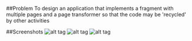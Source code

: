 ##Problem
To design an application that implements a fragment with multiple pages and a page transformer so that the code may be 'recycled' by other activities

##Screenshots
![alt tag](https://github.com/KristoffRey/ScreenSlideApp/blob/master/Screenshot_2015-10-26-19-34-04.png)
![alt tag](https://github.com/KristoffRey/ScreenSlideApp/blob/master/Screenshot_2015-10-26-19-34-12.png)
![alt tag](https://github.com/KristoffRey/ScreenSlideApp/blob/master/Screenshot_2015-10-26-19-34-15.png)
